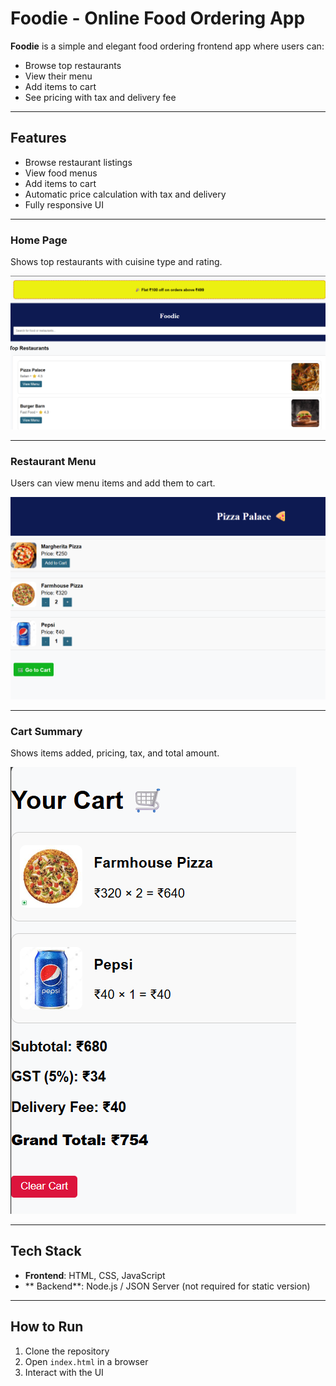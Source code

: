 # Foodie - Online Food Ordering App

**Foodie** is a simple and elegant food ordering frontend app where users can:
- Browse top restaurants
- View their menu
- Add items to cart
- See pricing with tax and delivery fee

---

##  Features

-  Browse restaurant listings
-  View food menus
-  Add items to cart
-  Automatic price calculation with tax and delivery
-  Fully responsive UI

---

###  Home Page
Shows top restaurants with cuisine type and rating.

![Home Page](./screenshots/home.png)

---

###  Restaurant Menu
Users can view menu items and add them to cart.

![Menu Page](./screenshots/menu.png)

---

###  Cart Summary
Shows items added, pricing, tax, and total amount.

![Cart Page](./screenshots/cart.png)

---

## Tech Stack

- **Frontend**: HTML, CSS, JavaScript
- ** Backend**: Node.js / JSON Server (not required for static version)

---

##  How to Run

1. Clone the repository
2. Open `index.html` in a browser
3. Interact with the UI



